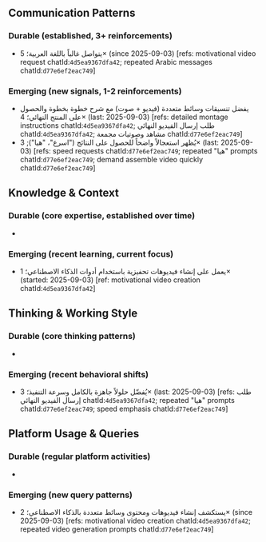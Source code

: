 ## Communication Patterns
### Durable (established, 3+ reinforcements)
- يتواصل غالباً باللغة العربية؛ 5× (since 2025-09-03) [refs: motivational video request chatId:`4d5ea9367dfa42`; repeated Arabic messages chatId:`d77e6ef2eac749`]

### Emerging (new signals, 1-2 reinforcements)
- يفضل تنسيقات وسائط متعددة (فيديو + صوت) مع شرح خطوة بخطوة والحصول على المنتج النهائي؛ 4× (last: 2025-09-03) [refs: detailed montage instructions chatId:`4d5ea9367dfa42`; طلب إرسال الفيديو النهائي chatId:`4d5ea9367dfa42`; مشاهد وصوتيات مجمعة chatId:`d77e6ef2eac749`]
- يُظهر استعجالاً واضحاً للحصول على النتائج ("اسرع"، "هيا"); 3× (last: 2025-09-03) [refs: speed requests chatId:`d77e6ef2eac749`; repeated "هيا" prompts chatId:`d77e6ef2eac749`; demand assemble video quickly chatId:`d77e6ef2eac749`]

## Knowledge & Context
### Durable (core expertise, established over time)
-

### Emerging (recent learning, current focus)
- يعمل على إنشاء فيديوهات تحفيزية باستخدام أدوات الذكاء الاصطناعي؛ 1× (started: 2025-09-03) [ref: motivational video creation chatId:`4d5ea9367dfa42`]

## Thinking & Working Style
### Durable (core thinking patterns)
-

### Emerging (recent behavioral shifts)
- يُفضّل حلولاً جاهزة بالكامل وسرعة التنفيذ؛ 3× (last: 2025-09-03) [refs: طلب إرسال الفيديو النهائي chatId:`4d5ea9367dfa42`; repeated "هيا" prompts chatId:`d77e6ef2eac749`; speed emphasis chatId:`d77e6ef2eac749`]

## Platform Usage & Queries
### Durable (regular platform activities)
-

### Emerging (new query patterns)
- يستكشف إنشاء فيديوهات ومحتوى وسائط متعددة بالذكاء الاصطناعي؛ 2× (since 2025-09-03) [refs: motivational video creation chatId:`4d5ea9367dfa42`; repeated video generation prompts chatId:`d77e6ef2eac749`]